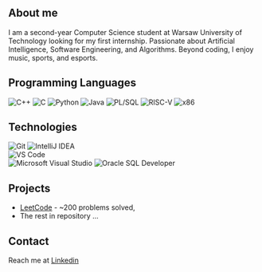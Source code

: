 ## About me
I am a second-year Computer Science student at Warsaw University of Technology looking for my first internship. Passionate about Artificial Intelligence, Software Engineering, and Algorithms. Beyond coding, I enjoy music, sports, and esports. 

## Programming Languages
![C++](https://img.shields.io/badge/C%2B%2B-00599C?logo=cplusplus&logoColor=fff&style=for-the-badge)
![C](https://img.shields.io/badge/C-A8B9CC?logo=c&logoColor=fff&style=for-the-badge)
![Python](https://img.shields.io/badge/Python-3776AB?logo=python&logoColor=fff&style=for-the-badge)
![Java](https://img.shields.io/badge/Java-%23ED8B00.svg?style=for-the-badge&logo=java&logoColor=white) 
![PL/SQL](https://img.shields.io/badge/PL%2FSQL-F80000?style=for-the-badge&logo=oracle&logoColor=white)
![RISC-V](https://img.shields.io/badge/RISC--V-007ACC?style=for-the-badge) 
![x86](https://img.shields.io/badge/x86-5049A9?style=for-the-badge&logo=oracle&logoColor=white)

## Technologies
![Git](https://img.shields.io/badge/Git-F05032?style=for-the-badge&logo=git&logoColor=fff)
![IntelliJ IDEA](https://img.shields.io/badge/IntelliJ_IDEA-000000?style=for-the-badge&logo=intellij-idea&logoColor=white)  
![VS Code](https://img.shields.io/badge/VS_Code-007ACC?style=for-the-badge&logo=visual-studio-code&logoColor=white)  
![Microsoft Visual Studio](https://img.shields.io/badge/Visual_Studio-5C2D91?style=for-the-badge&logo=visual-studio&logoColor=white)
![Oracle SQL Developer](https://img.shields.io/badge/Oracle_SQL_Developer-F80000?style=for-the-badge&logo=oracle&logoColor=white)  

## Projects
- [LeetCode](https://leetcode.com/u/sieam/) - ~200 problems solved,
- The rest in repository ...

## Contact
Reach me at [Linkedin](www.linkedin.com/in/maciej-borkowski-047731355)
